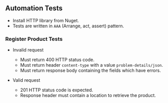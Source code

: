 ## Automation Tests

* Install HTTP library from Nuget.
* Tests are written in `AAA` (Arrange, act, assert) pattern.

### Register Product Tests

* Invalid request
  * Must return 400 HTTP status code.
  * Must return header `content-type` with a value `problem-details/json`.
  * Must return response body containing the fields which have errors.

* Valid request
  * 201 HTTP status code is expected.
  * Response header must contain a location to retrieve the product.


 